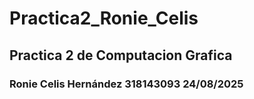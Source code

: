 # Practica2_Ronie_Celis
## Practica 2 de Computacion Grafica
### Ronie Celis Hernández 318143093 24/08/2025

